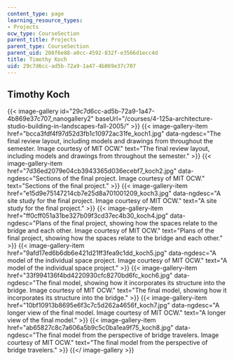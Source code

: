 ```yaml
---
content_type: page
learning_resource_types:
- Projects
ocw_type: CourseSection
parent_title: Projects
parent_type: CourseSection
parent_uid: 208f6e88-a0cc-4592-832f-e3566d1ecc4d
title: Timothy Koch
uid: 29c7d6cc-ad5b-72a9-1a47-4b869e37c707
---
```


Timothy Koch
------------
{{< image-gallery id="29c7d6cc-ad5b-72a9-1a47-4b869e37c707_nanogallery2" baseUrl="/courses/4-125a-architecture-studio-building-in-landscapes-fall-2005/" >}}
{{< image-gallery-item href="bcca3fdf4f97d52d3fb1c10972ac31fe_koch1.jpg" data-ngdesc="The final review layout, including models and drawings from throughout the semester. Image courtesy of MIT OCW." text="The final review layout, including models and drawings from throughout the semester." >}}
{{< image-gallery-item href="7d36ed2079e04cb3943365d036ecebf7_koch2.jpg" data-ngdesc="Sections of the final project. Image courtesy of MIT OCW." text="Sections of the final project." >}}
{{< image-gallery-item href="e15d9e75147214cb7e25d8a701001209_koch3.jpg" data-ngdesc="A site study for the final project. Image courtesy of MIT OCW." text="A site study for the final project." >}}
{{< image-gallery-item href="ff0cff051a31be327b09f3cd37ec4b30_koch4.jpg" data-ngdesc="Plans of the final project, showing how the spaces relate to the bridge and each other. Image courtesy of MIT OCW." text="Plans of the final project, showing how the spaces relate to the bridge and each other." >}}
{{< image-gallery-item href="9afd17ed6b6db6e421d21ff3fea9c1dd_koch5.jpg" data-ngdesc="A model of the individual space project. Image courtesy of MIT OCW." text="A model of the individual space project." >}}
{{< image-gallery-item href="33f994136f4bd4220930cfc8270bd6fc_koch6.jpg" data-ngdesc="The final model, showing how it incorporates its structure into the bridge. Image courtesy of MIT OCW." text="The final model, showing how it incorporates its structure into the bridge." >}}
{{< image-gallery-item href="10bf10913b8695e6f3c7c5d262a4656f_koch7.jpg" data-ngdesc="A longer view of the final model. Image courtesy of MIT OCW." text="A longer view of the final model." >}}
{{< image-gallery-item href="ab65827c8c7a606a5b9c5c0ba1ea9f75_koch8.jpg" data-ngdesc="The final model from the perspective of bridge travelers. Image courtesy of MIT OCW." text="The final model from the perspective of bridge travelers." >}}
{{</ image-gallery >}}